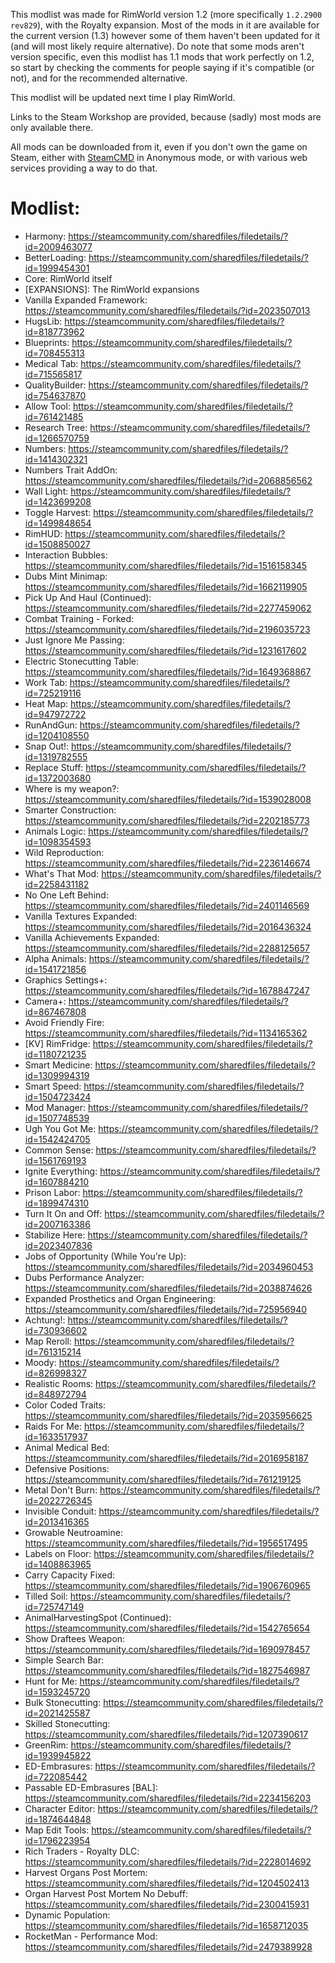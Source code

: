 This modlist was made for RimWorld version 1.2 (more specifically `1.2.2900 rev829`), with the Royalty expansion. Most of the mods in it are available for the current version (1.3) however some of them haven't been updated for it (and will most likely require alternative). Do note that some mods aren't version specific, even this modlist has 1.1 mods that work perfectly on 1.2, so start by checking the comments for people saying if it's compatible (or not), and for the recommended alternative.

This modlist will be updated next time I play RimWorld.


Links to the Steam Workshop are provided, because (sadly) most mods are only available there.

All mods can be downloaded from it, even if you don't own the game on Steam, either with [SteamCMD](https://developer.valvesoftware.com/wiki/SteamCMD) in Anonymous mode, or with various web services providing a way to do that.


# Modlist:

- Harmony: https://steamcommunity.com/sharedfiles/filedetails/?id=2009463077
- BetterLoading: https://steamcommunity.com/sharedfiles/filedetails/?id=1999454301
- Core: RimWorld itself
- [EXPANSIONS]: The RimWorld expansions
- Vanilla Expanded Framework: https://steamcommunity.com/sharedfiles/filedetails/?id=2023507013
- HugsLib: https://steamcommunity.com/sharedfiles/filedetails/?id=818773962
- Blueprints: https://steamcommunity.com/sharedfiles/filedetails/?id=708455313
- Medical Tab: https://steamcommunity.com/sharedfiles/filedetails/?id=715565817
- QualityBuilder: https://steamcommunity.com/sharedfiles/filedetails/?id=754637870
- Allow Tool: https://steamcommunity.com/sharedfiles/filedetails/?id=761421485
- Research Tree: https://steamcommunity.com/sharedfiles/filedetails/?id=1266570759
- Numbers: https://steamcommunity.com/sharedfiles/filedetails/?id=1414302321
- Numbers Trait AddOn: https://steamcommunity.com/sharedfiles/filedetails/?id=2068856562
- Wall Light: https://steamcommunity.com/sharedfiles/filedetails/?id=1423699208
- Toggle Harvest: https://steamcommunity.com/sharedfiles/filedetails/?id=1499848654
- RimHUD: https://steamcommunity.com/sharedfiles/filedetails/?id=1508850027
- Interaction Bubbles: https://steamcommunity.com/sharedfiles/filedetails/?id=1516158345
- Dubs Mint Minimap: https://steamcommunity.com/sharedfiles/filedetails/?id=1662119905
- Pick Up And Haul (Continued): https://steamcommunity.com/sharedfiles/filedetails/?id=2277459062
- Combat Training - Forked: https://steamcommunity.com/sharedfiles/filedetails/?id=2196035723
- Just Ignore Me Passing: https://steamcommunity.com/sharedfiles/filedetails/?id=1231617602
- Electric Stonecutting Table: https://steamcommunity.com/sharedfiles/filedetails/?id=1649368867
- Work Tab: https://steamcommunity.com/sharedfiles/filedetails/?id=725219116
- Heat Map: https://steamcommunity.com/sharedfiles/filedetails/?id=947972722
- RunAndGun: https://steamcommunity.com/sharedfiles/filedetails/?id=1204108550
- Snap Out!: https://steamcommunity.com/sharedfiles/filedetails/?id=1319782555
- Replace Stuff: https://steamcommunity.com/sharedfiles/filedetails/?id=1372003680
- Where is my weapon?: https://steamcommunity.com/sharedfiles/filedetails/?id=1539028008
- Smarter Construction: https://steamcommunity.com/sharedfiles/filedetails/?id=2202185773
- Animals Logic: https://steamcommunity.com/sharedfiles/filedetails/?id=1098354593
- Wild Reproduction: https://steamcommunity.com/sharedfiles/filedetails/?id=2236146674
- What's That Mod: https://steamcommunity.com/sharedfiles/filedetails/?id=2258431182
- No One Left Behind: https://steamcommunity.com/sharedfiles/filedetails/?id=2401146569
- Vanilla Textures Expanded: https://steamcommunity.com/sharedfiles/filedetails/?id=2016436324
- Vanilla Achievements Expanded: https://steamcommunity.com/sharedfiles/filedetails/?id=2288125657
- Alpha Animals: https://steamcommunity.com/sharedfiles/filedetails/?id=1541721856
- Graphics Settings+: https://steamcommunity.com/sharedfiles/filedetails/?id=1678847247
- Camera+: https://steamcommunity.com/sharedfiles/filedetails/?id=867467808
- Avoid Friendly Fire: https://steamcommunity.com/sharedfiles/filedetails/?id=1134165362
- [KV] RimFridge: https://steamcommunity.com/sharedfiles/filedetails/?id=1180721235
- Smart Medicine: https://steamcommunity.com/sharedfiles/filedetails/?id=1309994319
- Smart Speed: https://steamcommunity.com/sharedfiles/filedetails/?id=1504723424
- Mod Manager: https://steamcommunity.com/sharedfiles/filedetails/?id=1507748539
- Ugh You Got Me: https://steamcommunity.com/sharedfiles/filedetails/?id=1542424705
- Common Sense: https://steamcommunity.com/sharedfiles/filedetails/?id=1561769193
- Ignite Everything: https://steamcommunity.com/sharedfiles/filedetails/?id=1607884210
- Prison Labor: https://steamcommunity.com/sharedfiles/filedetails/?id=1899474310
- Turn It On and Off: https://steamcommunity.com/sharedfiles/filedetails/?id=2007163386
- Stabilize Here: https://steamcommunity.com/sharedfiles/filedetails/?id=2023407836
- Jobs of Opportunity (While You're Up): https://steamcommunity.com/sharedfiles/filedetails/?id=2034960453
- Dubs Performance Analyzer: https://steamcommunity.com/sharedfiles/filedetails/?id=2038874626
- Expanded Prosthetics and Organ Engineering: https://steamcommunity.com/sharedfiles/filedetails/?id=725956940
- Achtung!: https://steamcommunity.com/sharedfiles/filedetails/?id=730936602
- Map Reroll: https://steamcommunity.com/sharedfiles/filedetails/?id=761315214
- Moody: https://steamcommunity.com/sharedfiles/filedetails/?id=826998327
- Realistic Rooms: https://steamcommunity.com/sharedfiles/filedetails/?id=848972794
- Color Coded Traits: https://steamcommunity.com/sharedfiles/filedetails/?id=2035956625
- Raids For Me: https://steamcommunity.com/sharedfiles/filedetails/?id=1633517937
- Animal Medical Bed: https://steamcommunity.com/sharedfiles/filedetails/?id=2016958187
- Defensive Positions: https://steamcommunity.com/sharedfiles/filedetails/?id=761219125
- Metal Don't Burn: https://steamcommunity.com/sharedfiles/filedetails/?id=2022726345
- Invisible Conduit: https://steamcommunity.com/sharedfiles/filedetails/?id=2013416365
- Growable Neutroamine: https://steamcommunity.com/sharedfiles/filedetails/?id=1956517495
- Labels on Floor: https://steamcommunity.com/sharedfiles/filedetails/?id=1408863965
- Carry Capacity Fixed: https://steamcommunity.com/sharedfiles/filedetails/?id=1906760965
- Tilled Soil: https://steamcommunity.com/sharedfiles/filedetails/?id=725747149
- AnimalHarvestingSpot (Continued): https://steamcommunity.com/sharedfiles/filedetails/?id=1542765654
- Show Draftees Weapon: https://steamcommunity.com/sharedfiles/filedetails/?id=1690978457
- Simple Search Bar: https://steamcommunity.com/sharedfiles/filedetails/?id=1827546987
- Hunt for Me: https://steamcommunity.com/sharedfiles/filedetails/?id=1593245720
- Bulk Stonecutting: https://steamcommunity.com/sharedfiles/filedetails/?id=2021425587
- Skilled Stonecutting: https://steamcommunity.com/sharedfiles/filedetails/?id=1207390617
- GreenRim: https://steamcommunity.com/sharedfiles/filedetails/?id=1939945822
- ED-Embrasures: https://steamcommunity.com/sharedfiles/filedetails/?id=722085442
- Passable ED-Embrasures [BAL]: https://steamcommunity.com/sharedfiles/filedetails/?id=2234156203
- Character Editor: https://steamcommunity.com/sharedfiles/filedetails/?id=1874644848
- Map Edit Tools: https://steamcommunity.com/sharedfiles/filedetails/?id=1796223954
- Rich Traders - Royalty DLC: https://steamcommunity.com/sharedfiles/filedetails/?id=2228014692
- Harvest Organs Post Mortem: https://steamcommunity.com/sharedfiles/filedetails/?id=1204502413
- Organ Harvest Post Mortem No Debuff: https://steamcommunity.com/sharedfiles/filedetails/?id=2300415931
- Dynamic Population: https://steamcommunity.com/sharedfiles/filedetails/?id=1658712035
- RocketMan - Performance Mod: https://steamcommunity.com/sharedfiles/filedetails/?id=2479389928